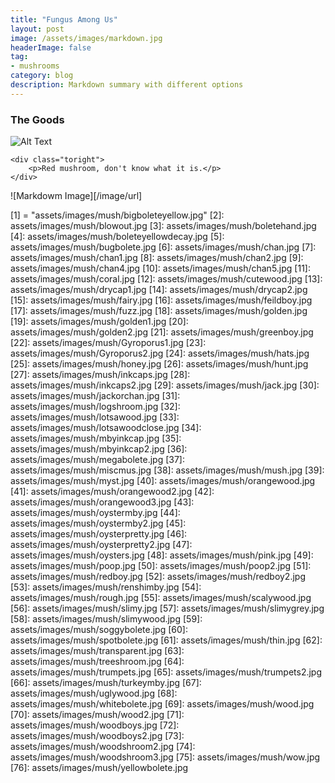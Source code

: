 ```yaml
---
title: "Fungus Among Us"
layout: post
image: /assets/images/markdown.jpg
headerImage: false
tag:
- mushrooms
category: blog
description: Markdown summary with different options
---
```


### The Goods

<div class="side-by-side">
    <div class="toleft">
        <img class="image" src=bigboleteyellow.jpg alt="Alt Text">
    </div>

    <div class="toright">
        <p>Red mushroom, don't know what it is.</p>
    </div>
</div>

![Markdowm Image][/image/url]

[1] = "assets/images/mush/bigboleteyellow.jpg"
[2]: assets/images/mush/blowout.jpg
[3]: assets/images/mush/boletehand.jpg
[4]: assets/images/mush/boleteyellowdecay.jpg
[5]: assets/images/mush/bugbolete.jpg
[6]: assets/images/mush/chan.jpg
[7]: assets/images/mush/chan1.jpg
[8]: assets/images/mush/chan2.jpg
[9]: assets/images/mush/chan4.jpg
[10]: assets/images/mush/chan5.jpg
[11]: assets/images/mush/coral.jpg
[12]: assets/images/mush/cutewood.jpg
[13]: assets/images/mush/drycap1.jpg
[14]: assets/images/mush/drycap2.jpg
[15]: assets/images/mush/fairy.jpg
[16]: assets/images/mush/feildboy.jpg
[17]: assets/images/mush/fuzz.jpg
[18]: assets/images/mush/golden.jpg
[19]: assets/images/mush/golden1.jpg
[20]: assets/images/mush/golden2.jpg
[21]: assets/images/mush/greenboy.jpg
[22]: assets/images/mush/Gyroporus1.jpg
[23]: assets/images/mush/Gyroporus2.jpg
[24]: assets/images/mush/hats.jpg
[25]: assets/images/mush/honey.jpg
[26]: assets/images/mush/hunt.jpg
[27]: assets/images/mush/inkcaps.jpg
[28]: assets/images/mush/inkcaps2.jpg
[29]: assets/images/mush/jack.jpg
[30]: assets/images/mush/jackorchan.jpg
[31]: assets/images/mush/logshroom.jpg
[32]: assets/images/mush/lotsawood.jpg
[33]: assets/images/mush/lotsawoodclose.jpg
[34]: assets/images/mush/mbyinkcap.jpg
[35]: assets/images/mush/mbyinkcap2.jpg
[36]: assets/images/mush/megabolete.jpg
[37]: assets/images/mush/miscmus.jpg
[38]: assets/images/mush/mush.jpg
[39]: assets/images/mush/myst.jpg
[40]: assets/images/mush/orangewood.jpg
[41]: assets/images/mush/orangewood2.jpg
[42]: assets/images/mush/orangewood3.jpg
[43]: assets/images/mush/oystermby.jpg
[44]: assets/images/mush/oystermby2.jpg
[45]: assets/images/mush/oysterpretty.jpg
[46]: assets/images/mush/oysterpretty2.jpg
[47]: assets/images/mush/oysters.jpg
[48]: assets/images/mush/pink.jpg
[49]: assets/images/mush/poop.jpg
[50]: assets/images/mush/poop2.jpg
[51]: assets/images/mush/redboy.jpg
[52]: assets/images/mush/redboy2.jpg
[53]: assets/images/mush/renshimby.jpg
[54]: assets/images/mush/rough.jpg
[55]: assets/images/mush/scalywood.jpg
[56]: assets/images/mush/slimy.jpg
[57]: assets/images/mush/slimygrey.jpg
[58]: assets/images/mush/slimywood.jpg
[59]: assets/images/mush/soggybolete.jpg
[60]: assets/images/mush/spotbolete.jpg
[61]: assets/images/mush/thin.jpg
[62]: assets/images/mush/transparent.jpg
[63]: assets/images/mush/treeshroom.jpg
[64]: assets/images/mush/trumpets.jpg
[65]: assets/images/mush/trumpets2.jpg
[66]: assets/images/mush/turkeymby.jpg
[67]: assets/images/mush/uglywood.jpg
[68]: assets/images/mush/whitebolete.jpg
[69]: assets/images/mush/wood.jpg
[70]: assets/images/mush/wood2.jpg
[71]: assets/images/mush/woodboys.jpg
[72]: assets/images/mush/woodboys2.jpg
[73]: assets/images/mush/woodshroom2.jpg
[74]: assets/images/mush/woodshroom3.jpg
[75]: assets/images/mush/wow.jpg
[76]: assets/images/mush/yellowbolete.jpg